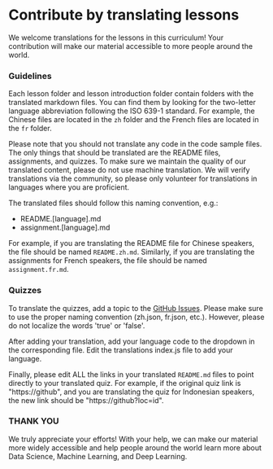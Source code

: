 # Contribute by translating lessons

We welcome translations for the lessons in this curriculum! Your contribution will make our material accessible to more people around the world.

### Guidelines

Each lesson folder and lesson introduction folder contain folders with the translated markdown files. You can find them by looking for the two-letter language abbreviation following the ISO 639-1 standard. For example, the Chinese files are located in the `zh` folder and the French files are located in the `fr` folder.

Please note that you should not translate any code in the code sample files. The only things that should be translated are the README files, assignments, and quizzes. To make sure we maintain the quality of our translated content, please do not use machine translation. We will verify translations via the community, so please only volunteer for translations in languages where you are proficient.

The translated files should follow this naming convention, e.g.:

- README.[language].md
- assignment.[language].md

For example, if you are translating the README file for Chinese speakers, the file should be named `README.zh.md`. Similarly, if you are translating the assignments for French speakers, the file should be named `assignment.fr.md`.

### Quizzes

To translate the quizzes, add a topic to the [GitHub Issues](https://github.com/open-academy/machine-learning/issues). Please make sure to use the proper naming convention (zh.json, fr.json, etc.). However, please do not localize the words 'true' or 'false'.

After adding your translation, add your language code to the dropdown in the corresponding file. Edit the translations index.js file to add your language.

Finally, please edit ALL the links in your translated `README.md` files to point directly to your translated quiz. For example, if the original quiz link is "https://github", and you are translating the quiz for Indonesian speakers, the new link should be "https://github?loc=id".

### THANK YOU

We truly appreciate your efforts! With your help, we can make our material more widely accessible and help people around the world learn more about Data Science, Machine Learning, and Deep Learning.